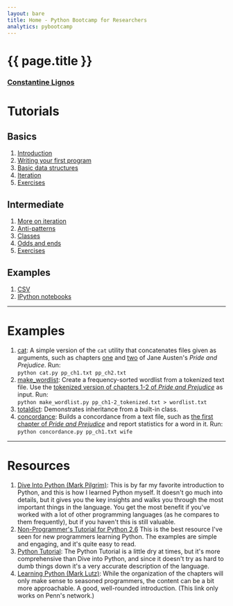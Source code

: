 ```yaml
---
layout: bare
title: Home - Python Bootcamp for Researchers
analytics: pybootcamp
---
```

<div class="titleblock">
  <h1>{{ page.title }}</h1>
  <h3><a href="..">Constantine Lignos</a></h3>
</div>

# Tutorials

## Basics
1. [Introduction](introduction.html)
1. [Writing your first program](firstprogram.html)
1. [Basic data structures](structures.html)
1. [Iteration](iteration.html)
1. [Exercises](exercises.html)

## Intermediate
1. [More on iteration](iteration2.html)
1. [Anti-patterns](http://lignos.org/py_antipatterns/)
1. [Classes](classes.html)
1. [Odds and ends](odds-ends.html)
1. [Exercises](exercises2.html)

## Examples
1. [CSV](csv.html)
1. [IPython notebooks](notebooks.html)

---

# Examples

1. [cat](examples/cat.py): A simple version of the `cat` utility that
concatenates files given as arguments, such as chapters
[one](examples/pp_ch1.txt) and [two](examples/pp_ch2.txt) of Jane
Austen's _Pride and Prejudice_.
Run:  
`python cat.py pp_ch1.txt pp_ch2.txt`
1. [make_wordlist](examples/make_wordlist.py): Create a
frequency-sorted wordlist from a tokenized text file. Use the
[tokenized version of chapters 1-2 of _Pride and
Prejudice_](examples/pp_ch1-2_tokenized.txt) as input.
Run:  
`python make_wordlist.py pp_ch1-2_tokenized.txt > wordlist.txt`
1. [totaldict](examples/totaldict.py): Demonstrates inheritance from a
built-in class.
1. [concordance](examples/concordance.py): Builds a concordance from a
text file, such as [the first chapter of _Pride and
Prejudice_](examples/pp_ch1.txt) and report statistics for a word in
it.
Run:  
`python concordance.py pp_ch1.txt wife`

---

# Resources

1. [Dive Into Python (Mark
Pilgrim)](http://www.diveintopython.net/): This is by
far my favorite introduction to Python, and this is how I learned
Python myself. It doesn't go much into details, but it gives you the
key insights and walks you through the most important things in the
language. You get the most benefit if you've worked with a lot of
other programming languages (as he compares to them frequently), but
if you haven't this is still valuable.
1. [Non-Programmer's Tutorial for Python
2.6](http://en.wikibooks.org/wiki/Non-Programmer%27s_Tutorial_for_Python_2.6)
This is the best resource I've seen for new programmers learning
Python. The examples are simple and engaging, and it's quite easy to
read.
1. [Python
Tutorial](http://docs.python.org/release/2.7.2/tutorial/index.html): The
Python Tutorial is a little dry at times, but it's more comprehensive
than Dive into Python, and since it doesn't try as hard to dumb things
down it's a very accurate description of the language.
1. [Learning Python (Mark Lutz)](http://proquestcombo.safaribooksonline.com/book/programming/python/9780596805395?bookview=overview):
While the organization of the chapters will only make sense to
seasoned programmers, the content can be a bit more approachable. A
good, well-rounded introduction. (This link only works on Penn's
network.)
